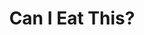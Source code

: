 ---
hackday: 23-cardiff
links:
  presentation: https://docs.google.com/presentation/d/1xTcyzTCW2EJk0OOJ3JpiB86q0XjGFkeVmHw-S8liXZE/view
  video: https://youtu.be/72BtPMYf8oc
summary: A web app that allows a user with particular dietary restrictions to check
  if they can eat certain food products searched for via barcodes
team:
- '@AndyClarkeMedia'
- '@EdurneMG'
- '@hfrobertson11'
- Thi Hao Linh Vuong
- '@iNaimish'
- Pablo Ayala
- Rahel Golub
- Rowena Carornan
- Ruoyu Wang
thumbnail: can_i_eat_this.png
title: Can I Eat This?
---